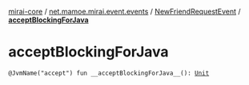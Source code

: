 [mirai-core](../../index.md) / [net.mamoe.mirai.event.events](../index.md) / [NewFriendRequestEvent](index.md) / [__acceptBlockingForJava__](./__accept-blocking-for-java__.md)

# __acceptBlockingForJava__

`@JvmName("accept") fun __acceptBlockingForJava__(): `[`Unit`](https://kotlinlang.org/api/latest/jvm/stdlib/kotlin/-unit/index.html)